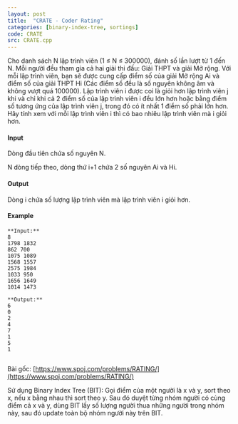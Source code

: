 ```yaml
---
layout: post
title:  "CRATE - Coder Rating"
categories: [binary-index-tree, sortings]
code: CRATE
src: CRATE.cpp
---
```




  


Cho danh sách N lập trình viên (1 ≤ N ≤ 300000), đánh số lần lượt từ 1 đến N. Mỗi người đều tham gia cả hai giải thi đấu: Giải THPT và giải Mở rộng. Với mỗi lập trình viên, bạn sẽ được cung cấp điểm số của giải Mở rộng Ai và điểm số của giải THPT Hi (Các điểm số đều là số nguyên không âm và không vượt quá 100000). Lập trình viên i được coi là giỏi hơn lập trình viên j khi và chỉ khi cả 2 điểm số của lập trình viên i đều lớn hơn hoặc bằng điểm số tương ứng của lập trình viên j, trong đó có ít nhất 1 điểm số phải lớn hơn. Hãy tính xem với mỗi lập trình viên i thì có bao nhiêu lập trình viên mà i giỏi hơn.

#### Input

Dòng đầu tiên chứa số nguyên N.

N dòng tiếp theo, dòng thứ i+1 chứa 2 số nguyên Ai và Hi.

#### Output

Dòng i chứa số lượng lập trình viên mà lập trình viên i giỏi hơn.

#### Example

```
**Input:**
8
1798 1832
862 700
1075 1089
1568 1557
2575 1984
1033 950
1656 1649
1014 1473

**Output:**
6
0
2
4
7
1
5
1


```

Bài gốc: [https://www.spoj.com/problems/RATING/](https://www.spoj.com/problems/RATING/)

<!--more-->



Sử dụng Binary Index Tree (BIT): Gọi điểm của một người là x và y, sort theo x, nếu x bằng nhau thì sort theo y. Sau đó duyệt từng nhóm người có cùng điểm cả x và y, dùng BIT lấy số lượng người thua những người trong nhóm này, sau đó update toàn bộ nhóm người này trên BIT.
